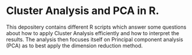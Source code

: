 # Cluster Analysis and PCA in R.
This depositery contains different R scripts which answer some questions about how to apply Cluster Analysis efficiently and how to interpret the results.
The analysis then focuses itself on Principal component analysis (PCA) as to best apply the dimension reduction method.
 
